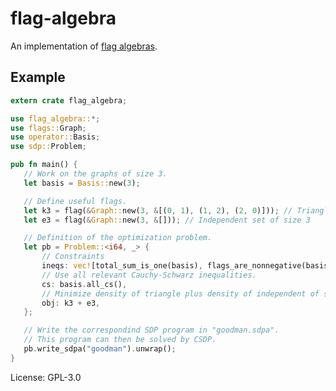 # flag-algebra

An implementation of
[flag algebras](http://people.cs.uchicago.edu/~razborov/files/flag.pdf).



## Example

```rust
extern crate flag_algebra;

use flag_algebra::*;
use flags::Graph;
use operator::Basis;
use sdp::Problem;

pub fn main() {
   // Work on the graphs of size 3.
   let basis = Basis::new(3);

   // Define useful flags.
   let k3 = flag(&Graph::new(3, &[(0, 1), (1, 2), (2, 0)])); // Triangle
   let e3 = flag(&Graph::new(3, &[])); // Independent set of size 3

   // Definition of the optimization problem.
   let pb = Problem::<i64, _> {
       // Constraints
       ineqs: vec![total_sum_is_one(basis), flags_are_nonnegative(basis)],
       // Use all relevant Cauchy-Schwarz inequalities.
       cs: basis.all_cs(),
       // Minimize density of triangle plus density of independent of size 3.
       obj: k3 + e3,
   };

   // Write the correspondind SDP program in "goodman.sdpa".
   // This program can then be solved by CSDP.
   pb.write_sdpa("goodman").unwrap();
}
```


License: GPL-3.0
